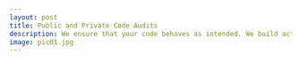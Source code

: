 ```yaml
---
layout: post
title: Public and Private Code Audits
description: We ensure that your code behaves as intended. We build actionable reports as we review your code and contracts, professional analysis and identification of risk through trusted expertise, and comprehensive and efficient security testing coverage
image: pic01.jpg
---
```

